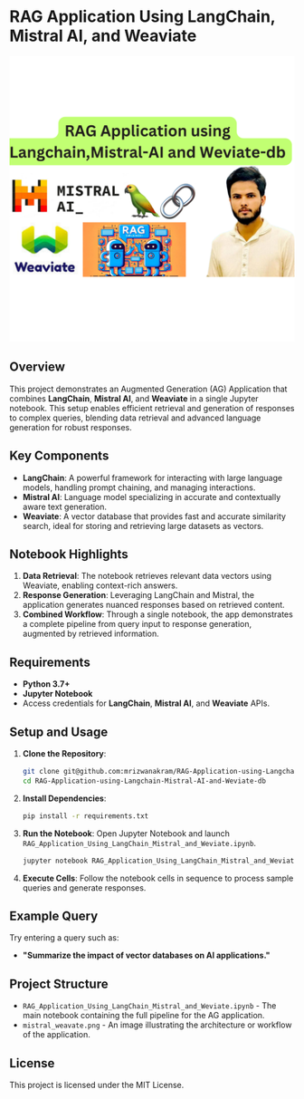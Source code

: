 # RAG Application Using LangChain, Mistral AI, and Weaviate

![Project Screenshot](mistral_weavate.png)

## Overview

This project demonstrates an Augmented Generation (AG) Application that combines **LangChain**, **Mistral AI**, and **Weaviate** in a single Jupyter notebook. This setup enables efficient retrieval and generation of responses to complex queries, blending data retrieval and advanced language generation for robust responses.

## Key Components

- **LangChain**: A powerful framework for interacting with large language models, handling prompt chaining, and managing interactions.
- **Mistral AI**: Language model specializing in accurate and contextually aware text generation.
- **Weaviate**: A vector database that provides fast and accurate similarity search, ideal for storing and retrieving large datasets as vectors.

## Notebook Highlights

1. **Data Retrieval**: The notebook retrieves relevant data vectors using Weaviate, enabling context-rich answers.
2. **Response Generation**: Leveraging LangChain and Mistral, the application generates nuanced responses based on retrieved content.
3. **Combined Workflow**: Through a single notebook, the app demonstrates a complete pipeline from query input to response generation, augmented by retrieved information.

## Requirements

- **Python 3.7+**
- **Jupyter Notebook**
- Access credentials for **LangChain**, **Mistral AI**, and **Weaviate** APIs.

## Setup and Usage

1. **Clone the Repository**:
   ```bash
   git clone git@github.com:mrizwanakram/RAG-Application-using-Langchain-Mistral-AI-and-Weviate-db.git
   cd RAG-Application-using-Langchain-Mistral-AI-and-Weviate-db
   ```

2. **Install Dependencies**:
   ```bash
   pip install -r requirements.txt
   ```

3. **Run the Notebook**:
   Open Jupyter Notebook and launch `RAG_Application_Using_LangChain_Mistral_and_Weviate.ipynb`.

   ```bash
   jupyter notebook RAG_Application_Using_LangChain_Mistral_and_Weviate.ipynb
   ```

4. **Execute Cells**:
   Follow the notebook cells in sequence to process sample queries and generate responses.

## Example Query

Try entering a query such as:
- **"Summarize the impact of vector databases on AI applications."**

## Project Structure

- `RAG_Application_Using_LangChain_Mistral_and_Weviate.ipynb` - The main notebook containing the full pipeline for the AG application.
- `mistral_weavate.png` - An image illustrating the architecture or workflow of the application.

## License

This project is licensed under the MIT License.
